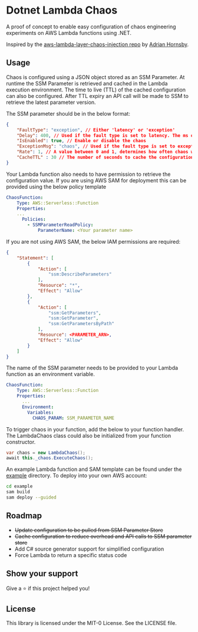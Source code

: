 # Dotnet Lambda Chaos

A proof of concept to enable easy configuration of chaos engineering experiments on AWS Lambda functions using .NET.

Inspired by the [aws-lambda-layer-chaos-injection repo](https://github.com/adhorn/aws-lambda-layer-chaos-injection) by [Adrian Hornsby](https://github.com/adhorn).

## Usage

Chaos is configured using a JSON object stored as an SSM Parameter. At runtime the SSM Parameter is retrieved and cached in the Lambda execution environment. The time to live (TTL) of the cached configuration can also be configured. After TTL expiry an API call will be made to SSM to retrieve the latest parameter version.

The SSM parameter should be in the below format:

``` json
{	
	"FaultType": "exception", // Either 'latency' or 'exception'
	"Delay": 400, // Used if the fault type is set to latency. The ms delay to add
	"IsEnabled": true, // Enable or disable the chaos
	"ExceptionMsg": "chaos", // Used if the fault type is set to exception. The error message to return.
	"Rate": 1, // A value between 0 and 1, determines how often chaos will be induced. 0.2 = 20% of invokes
	"CacheTTL" : 30 // The number of seconds to cache the configuration for. Default is 60 seconds.
}
```

Your Lambda function also needs to have permission to retrieve the configuration value. If you are using AWS SAM for deployment this can be provided using the below policy template

``` yaml
ChaosFunction:
    Type: AWS::Serverless::Function
    Properties:
	...
      Policies:
        - SSMParameterReadPolicy:
            ParameterName: <Your parameter name>
```

If you are not using AWS SAM, the below IAM permissions are required:

``` json
{
    "Statement": [
        {
            "Action": [
                "ssm:DescribeParameters"
            ],
            "Resource": "*",
            "Effect": "Allow"
        },
        {
            "Action": [
                "ssm:GetParameters",
                "ssm:GetParameter",
                "ssm:GetParametersByPath"
            ],
            "Resource": <PARAMETER_ARN>,
            "Effect": "Allow"
        }
    ]
}
```

The name of the SSM parameter needs to be provided to your Lambda function as an environment variable.

``` yaml
ChaosFunction:
    Type: AWS::Serverless::Function
    Properties:
      ...
      Environment:
        Variables:
          CHAOS_PARAM: SSM_PARAMETER_NAME
```

To trigger chaos in your function, add the below to your function handler. The LambdaChaos class could also be initialized from your function constructor.

``` csharp
var chaos = new LambdaChaos();
await this._chaos.ExecuteChaos();
```

An example Lambda function and SAM template can be found under the [example](./example) directory. To deploy into your own AWS account:

``` bash
cd example
sam build
sam deploy --guided
```

## Roadmap

- ~~Update configuration to be pulled from SSM Parameter Store~~
- ~~Cache configuration to reduce overhead and API calls to SSM parameter store~~
- Add C# source generator support for simplified configuration
- Force Lambda to return a specific status code

## Show your support
Give a ⭐️ if this project helped you!

## License

This library is licensed under the MIT-0 License. See the LICENSE file.

